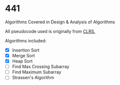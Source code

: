 # 441
Algorithms Covered in Design &amp; Analysis of Algorithms

All pseudocode used is originally from <a href="https://mitpress.mit.edu/books/introduction-algorithms">CLRS.</a><br>

Algorithms included:

- [x] Insertion Sort
- [x] Merge Sort
- [x] Heap Sort
- [ ] Find Max Crossing Subarray
- [ ] Find Maximum Subarray
- [ ] Strassen's Algorithm
